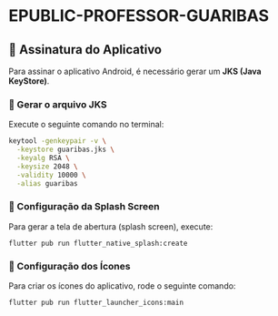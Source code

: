 # EPUBLIC-PROFESSOR-GUARIBAS
## 📌 Assinatura do Aplicativo  

Para assinar o aplicativo Android, é necessário gerar um **JKS (Java KeyStore)**.  

### 🔹 Gerar o arquivo JKS  
Execute o seguinte comando no terminal:  

```sh
keytool -genkeypair -v \
  -keystore guaribas.jks \
  -keyalg RSA \
  -keysize 2048 \
  -validity 10000 \
  -alias guaribas
```
### 📌 Configuração da Splash Screen

Para gerar a tela de abertura (splash screen), execute:
```
flutter pub run flutter_native_splash:create
```

### 📌 Configuração dos Ícones

Para criar os ícones do aplicativo, rode o seguinte comando:
```
flutter pub run flutter_launcher_icons:main
```